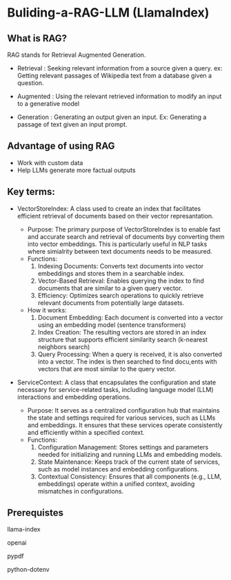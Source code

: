 # Buliding-a-RAG-LLM (LlamaIndex)
## What is RAG?

RAG stands for Retrieval Augmented Generation. 

- Retrieval : Seeking relevant information from a source given a query. ex: Getting relevant passages of Wikipedia text from a database given a question.

- Augmented : Using the relevant retrieved information to modify an input to a generative model

- Generation : Generating an output given an input. Ex: Generating a passage of text given an input prompt.

## Advantage of using RAG

 - Work with custom data
 - Help LLMs generate more factual outputs

## Key terms:

 - VectorStoreIndex: A class used to create an index that facilitates efficient retrieval of documents based on their vector represantation.
   - Purpose: The primary purpose of VectorStoreIndex is to enable fast and accurate search and retrieval of documents byy converting them  into vector embeddings. This is particularly useful in NLP tasks where simialrity between text documents needs to be measured.
   - Functions:
     1. Indexing Documents: Converts text documents into vector embeddings and stores them in a searchable index.
     2. Vector-Based Retrieval: Enables querying the index to find documents that are similar to a given query vector.
     3. Efficiency: Optimizes search operations to quickly retrieve relevant documents from potentially large datasets.
   - How it works:
     1. Document Embedding: Each document is converted into a vector using an embedding model (sentence transformers)
     2. Index Creation: The resulting vectors are stored in an index structure that supports efficient similarity search (k-nearest neighbors search)
     3. Query Processing: When a query is received, it is also converted into a vector. The index is then searched to find docu,ents with vectors that are most similar to the query vector.
        
 - ServiceContext: A class that encapsulates the configuration and state necessary for service-related tasks, including language model (LLM) interactions and embedding operations.
   - Purpose: It serves as a centralized configuration hub that maintains the state and settings required for various services, such as LLMs and embeddings. It ensures that these services operate consistently and efficiently within a specified context.
   - Functions:
     1. Configuration Management: Stores settings and parameters needed for initializing and running LLMs and embedding models.
     2. State Maintenance: Keeps track of the current state of services, such as model instances and embedding configurations.
     3. Contextual Consistency: Ensures that all components (e.g., LLM, embeddings) operate within a unified context, avoiding mismatches in configurations.
    

## Prerequistes

 llama-index
 
 openai
 
 pypdf
 
 python-dotenv
 
